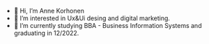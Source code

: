 - 👋 Hi, I’m Anne Korhonen
- 👀 I’m interested in Ux&Ui desing and digital marketing.
- 🌱 I’m currently studying BBA - Business Information Systems and graduating in 12/2022.
